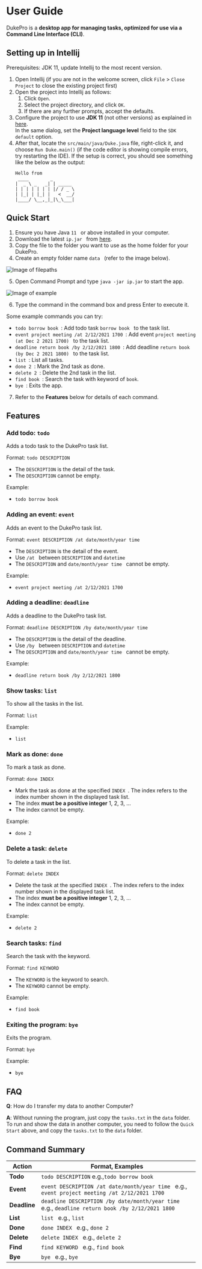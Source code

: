 # User Guide

DukePro is a **desktop app for managing tasks, optimized for use via a Command Line Interface (CLI)**.

## Setting up in Intellij

Prerequisites: JDK 11, update Intellij to the most recent version.

1. Open Intellij (if you are not in the welcome screen, click `File` > `Close Project` to close the existing project first)
1. Open the project into Intellij as follows:
   1. Click `Open`.
   1. Select the project directory, and click `OK`.
   1. If there are any further prompts, accept the defaults.
1. Configure the project to use **JDK 11** (not other versions) as explained in [here](https://www.jetbrains.com/help/idea/sdk.html#set-up-jdk).<br>
   In the same dialog, set the **Project language level** field to the `SDK default` option.
3. After that, locate the `src/main/java/Duke.java` file, right-click it, and choose `Run Duke.main()` (if the code editor is showing compile errors, try restarting the IDE). If the setup is correct, you should see something like the below as the output:
   ```
   Hello from
    ____        _        
   |  _ \ _   _| | _____ 
   | | | | | | | |/ / _ \
   | |_| | |_| |   <  __/
   |____/ \__,_|_|\_\___|
   ```

## Quick Start
1. Ensure you have Java ```11 ``` or above installed in your computer.
2. Download the latest ```ip.jar ``` from [here](https://github.com/e0373972/ip/releases).
3. Copy the file to the folder you want to use as the home folder for your DukePro.
4. Create an empty folder name  ```data ``` (refer to the image below).

![Image of  filepaths](filepaths.png)

5. Open Command Prompt and type ```java -jar ip.jar``` to start the app.

![Image of example](example.png)

6. Type the command in the command box and press Enter to execute it.

Some example commands you can try:
* ```todo borrow book ```: Add todo task ```borrow book ``` to the task list.
* ```event project meeting /at 2/12/2021 1700 ```: Add event  ```project meeting (at Dec 2 2021 1700) ``` to the task list.
* ```deadline return book /by 2/12/2021 1800 ```: Add deadline ```return book (by Dec 2 2021 1800) ``` to the task list.
* ```list ```: List all tasks.
* ```done 2 ```: Mark the 2nd task as done.
* ```delete 2 ```: Delete the 2nd task in the list.
* ```find book ```: Search the task with keyword of ```book```.
* ```bye ```: Exits the app.

7. Refer to the **Features** below for details of each command.

## Features

### Add todo: ```todo ```

Adds a todo task to the DukePro task list.

Format: ```todo DESCRIPTION```
* The ```DESCRIPTION``` is the detail of the task.
* The ```DESCRIPTION``` cannot be empty.

Example:
* ```todo borrow book ```

### Adding an event: ```event ```

Adds an event to the DukePro task list.

Format: ```event DESCRIPTION /at date/month/year time ```
* The ```DESCRIPTION``` is the detail of the event.
* Use ```/at ``` between ```DESCRIPTION``` and ```datetime ```
* The ```DESCRIPTION``` and ```date/month/year time ``` cannot be empty.

Example:
* ```event project meeting /at 2/12/2021 1700 ```

### Adding a deadline: ```deadline ```

Adds a deadline to the DukePro task list.

Format: ```deadline DESCRIPTION /by date/month/year time ```
* The ```DESCRIPTION``` is the detail of the deadline.
* Use ```/by ``` between ```DESCRIPTION``` and ```datetime ```
* The ```DESCRIPTION``` and ```date/month/year time ``` cannot be empty.

Example:
* ```deadline return book /by 2/12/2021 1800 ```

### Show tasks: ```list ```

To show all the tasks in the list.

Format: ```list ```

Example:
* ```list ```

### Mark as done: ```done ```

To mark a task as done.

Format: ```done INDEX ```
* Mark the task as done at the specified ```INDEX ```. The index refers to the index number shown in the displayed task list.
* The index **must be a positive integer** 1, 2, 3, ...
* The index cannot be empty.

Example:
* ```done 2 ```

### Delete a task: ```delete ```

To delete a task in the list.

Format: ```delete INDEX ```
* Delete the task at the specified ```INDEX ```. The index refers to the index number shown in the displayed task list.
* The index **must be a positive integer** 1, 2, 3, ...
* The index cannot be empty.

Example:
* ```delete 2 ```

### Search tasks: ```find ```

Search the task with the keyword.

Format: ```find KEYWORD ```
* The ```KEYWORD``` is the keyword to search.
* The ```KEYWORD``` cannot be empty.

Example:
* ```find book ```

### Exiting the program: ```bye ```

Exits the program.

Format: ```bye ```

Example:
* ```bye ```

## FAQ

**Q**: How do I transfer my data to another Computer?

**A**: Without running the program, just copy the ```tasks.txt``` in the ```data``` folder.
To run and show the data in another computer, you need to follow the ```Quick Start``` above, and copy the ```tasks.txt``` to the ```data``` folder.

## Command Summary

**Action** | **Format, Examples**
------------ | -------------
**Todo** | ```todo DESCRIPTION``` e.g.,```todo borrow book ```
**Event** | ```event DESCRIPTION /at date/month/year time ``` e.g., ```event project meeting /at 2/12/2021 1700 ```
**Deadline** | ```deadline DESCRIPTION /by date/month/year time ``` e.g., ```deadline return book /by 2/12/2021 1800 ```
**List** | ```list ``` e.g., ```list ```
**Done** | ```done INDEX ``` e.g., ```done 2 ```
**Delete** | ```delete INDEX ``` e.g., ```delete 2 ```
**Find** | ```find KEYWORD ``` e.g., ```find book ```
**Bye** | ```bye ``` e.g., ```bye ```

